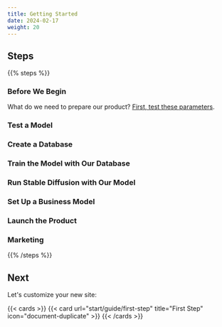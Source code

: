 ```yaml
---
title: Getting Started
date: 2024-02-17
weight: 20
---
```


## Steps

{{% steps %}}

### Before We Begin
What do we need to prepare our product? [First, test these parameters](start/first-step.md).

### Test a Model

### Create a Database

### Train the Model with Our Database

### Run Stable Diffusion with Our Model

### Set Up a Business Model

### Launch the Product

### Marketing

{{% /steps %}}

## Next

Let's customize your new site:

{{< cards >}}
  {{< card url="start/guide/first-step" title="First Step" icon="document-duplicate" >}}
{{< /cards >}}